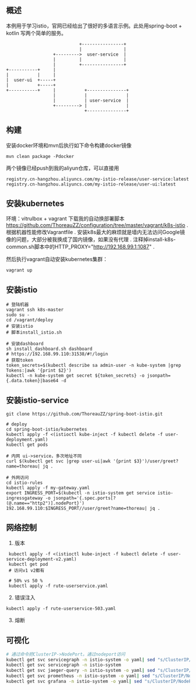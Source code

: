 ## 概述
本例用于学习istio，官网已经给出了很好的多语言示例。此处用spring-boot + kotlin 写两个简单的服务。

```
                            +----------------+
                            |                |
                  +--------->  user-service  |
                  |         |                |
                  |         +----------------+
+-----------+     |
|           |     |
|  user-ui  +-----+
|           +-----+
+-----------+     |           +---------------+
                  |           |               |
                  |           | user-service  |
                  +---------> |               |
                              +---------------+
```
## 构建

安装docker环境和mvn后执行如下命令构建docker镜像
```
mvn clean package -Pdocker
```
两个镜像已经push到我的aliyun仓库，可以直接用
```
registry.cn-hangzhou.aliyuncs.com/my-istio-release/user-service:latest
registry.cn-hangzhou.aliyuncs.com/my-istio-release/user-ui:latest
```
 
## 安装kubernetes
环境：vitrulbox + vagrant
下载我的自动换部署脚本  
https://github.com/ThoreauZZ/configuration/tree/master/vagrant/k8s-istio . 
根据机器性能修改Vagrantfile . 
安装k8s最大的麻烦就是墙内无法访问Google镜像的问题，大部分被我换成了国内镜像，如果没有代理 . 
注释掉install-k8s-common.sh脚本中的HTTP_PROXY="http://192.168.99.1:1087" . 

然后执行vagrant自动安装kubernetes集群： 
```
vagrant up
```

## 安装istio

```
# 登陆机器
vagrant ssh k8s-master
sudo su -
cd /vagrant/deploy
# 安装istio
# 脚本install_istio.sh

# 安装dashboard
sh install_dashboard.sh dashboard
# https://192.168.99.110:31538/#!/login
# 获取token
token_secrets=$(kubectl describe sa admin-user -n kube-system |grep Tokens:|awk '{print $2}')
kubectl -n kube-system get secret ${token_secrets} -o jsonpath={.data.token}|base64 -d
```

## 安装istio-service
```
git clone https://github.com/ThoreauZZ/spring-boot-istio.git

# deploy
cd spring-boot-istio/kubernetes
kubectl apply -f <(istioctl kube-inject -f kubectl delete -f user-deployment.yaml)
kubectl get pods

# 内网 ui->service，多次地址不同
curl $(kubectl get svc |grep user-ui|awk '{print $3}')/user/greet?name=thoreau| jq .

# 外网访问
cd istio-rules
kubectl apply -f my-gateway.yaml
export INGRESS_PORT=$(kubectl -n istio-system get service istio-ingressgateway -o jsonpath='{.spec.ports[?(@.name=="http2")].nodePort}')
192.168.99.110:$INGRESS_PORT//user/greet?name=thoreau| jq .
```

## 网络控制
1. 版本
```
 kubectl apply -f <(istioctl kube-inject -f kubectl delete -f user-service-deployment-v2.yaml)
 kubectl get pod 
 # 访问v1 v2都有

 # 50% vs 50 %
 kubectl apply -f rute-userservice.yaml
```

2. 错误注入
```
kubectl apply -f rute-userservice-503.yaml
```
3. 熔断

## 可视化
```bash
# 通过命令把ClusterIP->NodePort。通过nodeport访问
kubectl get svc servicegraph -n istio-system -o yaml| sed "s/ClusterIP/NodePort/g"|kubectl apply -f -
kubectl get svc servicegraph -n istio-system
kubectl get svc jaeger-query -n istio-system -o yaml| sed "s/ClusterIP/NodePort/g"|kubectl apply -f -
kubectl get svc prometheus -n istio-system -o yaml| sed "s/ClusterIP/NodePort/g"|kubectl apply -f -
kubectl get svc grafana -n istio-system -o yaml| sed "s/ClusterIP/NodePort/g"|kubectl apply -f -
```

